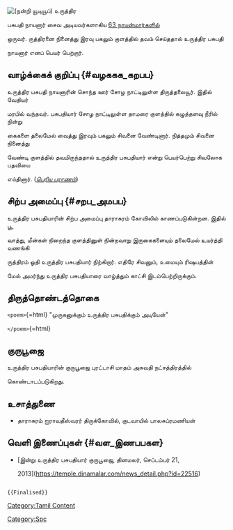 ![*(நன்றி யூடியூப்)*](Rudhra_pasupathiyaar.jpg "(நன்றி யூடியூப்)") உருத்திர
பசுபதி நாயனார் சைவ அடியவர்களாகிய [63 நாயன்மார்களில்](நாயன்மார்கள் "wikilink")
ஒருவர். ருத்திரனை நினைத்து இரவு பகலும் குளத்தில் தவம் செய்ததால் உருத்திர பசுபதி
நாயனார் எனப் பெயர் பெற்றார்.

## வாழ்க்கைக் குறிப்பு {#வழககக_கறபப}

உருத்திர பசுபதி நாயனாரின் சொந்த ஊர் சோழ நாட்டிலுள்ள திருத்தலையூர். இதில் வேதியர்
மரபில் வந்தவர். பசுபதியார் சோழ நாட்டிலுள்ள தாமரை குளத்தில் கழுத்தளவு நீரில் நின்று
கைகளை தலைமேல் வைத்து இரவும் பகலும் சிவனை வேண்டினார். நித்தமும் சிவனை நினைத்து
வேண்டி குளத்தில் தவமிருந்ததால் உருத்திர பசுபதியார் என்று பெயர்பெற்று சிவலோக பதவியை
எய்தினார். (*[பெரிய புராணம்](பெரிய_புராணம் "wikilink")*)

## சிற்ப அமைப்பு {#சறப_அமபப}

உருத்திர பசுபதியாரின் சிற்ப அமைப்பு தாராசுரம் கோவிலில் காணப்படுகின்றன. இதில் பூ,
வாத்து, மீன்கள் நிறைந்த குளத்தினுள் நின்றவாறு இருகைகளையும் தலைமேல் உயர்த்தி வணங்கி
ருத்திரம் ஓதி உருத்திர பசுபதியார் நிற்கிறார். எதிரே சிவனும், உமையும் ரிஷபத்தின்
மேல் அமர்ந்து உருத்திர பசுபதியாரை வாழ்த்தும் காட்சி இடம்பெற்றிருக்கும்.

## திருத்தொண்டத்தொகை

`<poem>`{=html} \"முருகனுக்கும் உருத்திர பசுபதிக்கும் அடியேன்\"
`</poem>`{=html}

## குருபூஜை

உருத்திர பசுபதியாரின் குருபூஜை புரட்டாசி மாதம் அசுவதி நட்சத்திரத்தில்
கொண்டாடப்படுகிறது.

## உசாத்துணை

-   தாராசுரம் ஐராவதீஸ்வரர் திருக்கோவில், குடவாயில் பாலசுப்ரமணியன்

## வெளி இணைப்புகள் {#வள_இணபபகள}

-   [இன்று உருத்திர பசுபதியார் குருபூஜை, தினமலர், செப்டம்பர் 21,
    2013](https://temple.dinamalar.com/news_detail.php?id=22516)

```{=mediawiki}
{{Finalised}}
```
[Category:Tamil Content](Category:Tamil_Content "wikilink")
[Category:Spc](Category:Spc "wikilink")
